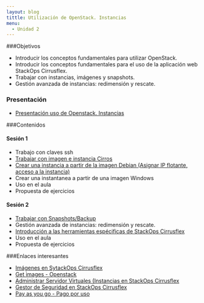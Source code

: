 ```yaml
---
layout: blog
tittle: Utilización de OpenStack. Instancias
menu:
  - Unidad 2
---
```

###Objetivos

* Introducir los conceptos fundamentales para utilizar OpenStack.
* Introducir los conceptos fundamentales para el uso de la aplicación web StackOps Cirrusflex.
* Trabajar con instancias, imágenes y snapshots.
* Gestión avanzada de instancias: redimensión y rescate.

### Presentación

* [Presentación uso de Openstack. Instancias](presentacion)

###Contenidos

#### Sesión 1

* Trabajo con claves ssh
* [Trabajar con imagen e instancia Cirros](demo1)
* [Crear una instancia a partir de la imagen Debian (Asignar IP flotante, acceso a la instancia)](demo2)
* Crear una instantanea a partir de una imagen Windows
* Uso en el aula
* Propuesta de ejercicios

#### Sesión 2

* [Trabajar con Snapshots/Backup](demo3)
* Gestión avanzada de instancias: redimensión y rescate.
* [Introducción a las herramientas espécificas de StackOps Cirrusflex](demo4)
* Uso en el aula
* Propuesta de ejercicios


###Enlaces interesantes

* [Imágenes en SytackOps Cirrusflex](https://docs.stackops.net/virtual-images-plugin-es.html)
* [Get images - Openstack](http://docs.openstack.org/image-guide/content/ch_obtaining_images.html)
* [Administrar Servidor Virtuales (Instancias en StackOps Cirrusflex](https://docs.stackops.net/virtual-servers-plugin-es.html)
* [Gestor de Seguridad en StackOps Cirrusflex](https://docs.stackops.net/security-plugin-es.html)
* [Pay as you go - Pago por uso](https://docs.stackops.net/payasyougo-es.html)

